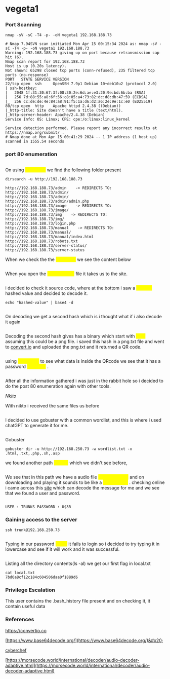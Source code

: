 # vegeta1

### Port Scanning

```shell
nmap -sV -sC -T4 -p- -oN vegeta1 192.168.188.73
```

```
# Nmap 7.94SVN scan initiated Mon Apr 15 00:15:34 2024 as: nmap -sV -sC -T4 -p- -oN vegeta1 192.168.188.73
Warning: 192.168.188.73 giving up on port because retransmission cap hit (6).
Nmap scan report for 192.168.188.73
Host is up (0.20s latency).
Not shown: 65298 closed tcp ports (conn-refused), 235 filtered tcp ports (no-response)
PORT   STATE SERVICE VERSION
22/tcp open  ssh     OpenSSH 7.9p1 Debian 10+deb10u2 (protocol 2.0)
| ssh-hostkey: 
|   2048 1f:31:30:67:3f:08:30:2e:6d:ae:e3:20:9e:bd:6b:ba (RSA)
|   256 7d:88:55:a8:6f:56:c8:05:a4:73:82:dc:d8:db:47:59 (ECDSA)
|_  256 cc:de:de:4e:84:a8:91:f5:1a:d6:d2:a6:2e:9e:1c:e0 (ED25519)
80/tcp open  http    Apache httpd 2.4.38 ((Debian))
|_http-title: Site doesn't have a title (text/html).
|_http-server-header: Apache/2.4.38 (Debian)
Service Info: OS: Linux; CPE: cpe:/o:linux:linux_kernel

Service detection performed. Please report any incorrect results at https://nmap.org/submit/ .
# Nmap done at Mon Apr 15 00:41:29 2024 -- 1 IP address (1 host up) scanned in 1555.54 seconds

```

### port 80 enumeration

<figure><img src="../.gitbook/assets/port80.png" alt=""><figcaption></figcaption></figure>

On using <mark style="color:yellow;">**dirsearch**</mark> we find the following folder present

```shell
dirsearch -u http://192.168.188.73
```

```
http://192.168.188.73/admin    -> REDIRECTS TO: http://192.168.188.73/admin/
http://192.168.188.73/admin/
http://192.168.188.73/admin/admin.php
http://192.168.188.73/image    -> REDIRECTS TO: http://192.168.188.73/image/
http://192.168.188.73/img    -> REDIRECTS TO: http://192.168.188.73/img/
http://192.168.188.73/login.php
http://192.168.188.73/manual    -> REDIRECTS TO: http://192.168.188.73/manual/
http://192.168.188.73/manual/index.html
http://192.168.188.73/robots.txt
http://192.168.188.73/server-status/
http://192.168.188.73/server-status

```

When we check the the <mark style="color:yellow;">robots.txt</mark> we see the content below

<figure><img src="../.gitbook/assets/robots.png" alt=""><figcaption></figcaption></figure>

When you open the <mark style="color:yellow;">find\_me.html</mark> file it takes us to the site.

<figure><img src="../.gitbook/assets/f2.png" alt=""><figcaption></figcaption></figure>

i decided to check it source code, where at the bottom i saw a <mark style="color:yellow;">base64</mark> hashed value and decided to decode it.

```shell
echo "hashed-value" | base4 -d
```

<figure><img src="../.gitbook/assets/first-scan.png" alt=""><figcaption></figcaption></figure>

On decoding we get a second hash which is i thought what if i also decode it again

<figure><img src="../.gitbook/assets/second-scan.png" alt=""><figcaption></figcaption></figure>

Decoding the second hash gives has a binary which start with <mark style="color:yellow;">PNG</mark> assuming this could be a png file. i saved this hash in a png.txt file and went to [convert.io](https://convertio.co) and uploaded the png.txt and it returned a QR code.

<figure><img src="../.gitbook/assets/png.png" alt=""><figcaption></figcaption></figure>

using <mark style="color:yellow;">cyberchef</mark> to see what data is inside the QRcode we see that it has a password <mark style="color:yellow;">topshellv</mark> .

<figure><img src="../.gitbook/assets/png2.png" alt=""><figcaption></figcaption></figure>

After all the information gathered i was just in the rabbit hole so i decided to do the post 80 enumeration again with other tools.

_Nkito_&#x20;

With nikto i received the same files us before

<figure><img src="../.gitbook/assets/nkito.png" alt=""><figcaption></figcaption></figure>

I decided to use gobuster with a common wordlist, and this is where i used chatGPT to generate it for me.

<figure><img src="../.gitbook/assets/chat.png" alt=""><figcaption></figcaption></figure>

Gobuster

```shell
gobuster dir -u http://192.168.250.73 -w wordlist.txt -x .html,.txt,.php,.sh,.asp
```

we found another path <mark style="color:yellow;">/bulma</mark> which we didn't see before,&#x20;

<figure><img src="../.gitbook/assets/bul1.png" alt=""><figcaption></figcaption></figure>

We see that in this path we have a audio file <mark style="color:yellow;">hahahaha.wav</mark> and on downloading and playing it sounds to be like a <mark style="color:yellow;">Morse code</mark> . checking online i came across this [site](https://morsecode.world/international/decoder/audio-decoder-adaptive.html) which can decode the message for me and we see that we found a user and password.

<figure><img src="../.gitbook/assets/morsecode.png" alt=""><figcaption></figcaption></figure>

```
USER : TRUNKS PASSWORD : U$3R
```

### Gaining access to the server

```shell
ssh trunk@192.168.250.73
```

<figure><img src="../.gitbook/assets/ssh1.png" alt=""><figcaption></figcaption></figure>

Typing in our password <mark style="color:yellow;">U$3R</mark> it fails to login so i decided to try typing it in lowercase and see if it will work and it was successful.

<figure><img src="../.gitbook/assets/ssh2.png" alt=""><figcaption></figcaption></figure>

Listing all the directory contents(ls -al) we get our first flag in local.txt

```
cat local.txt
7bd0a8cf12c184c604506daa0f1889d6
```

### Privilege Escalation

This user contains the .bash\_history file present and on checking it, it contain useful data

### References

[https://convertio.co ](https://convertio.co)

[https://www.base64decode.org/](https://www.base64decode.org/)&#x20;

[cyberchef ](https://cyberchef.io/)

[https://morsecode.world/international/decoder/audio-decoder-adaptive.html](https://morsecode.world/international/decoder/audio-decoder-adaptive.html)
